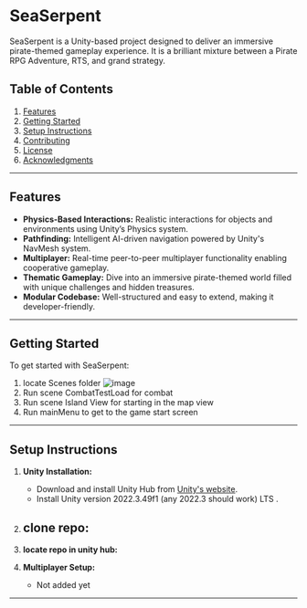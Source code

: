 # SeaSerpent

SeaSerpent is a Unity-based project designed to deliver an immersive pirate-themed gameplay experience. It is a brilliant mixture between a Pirate RPG Adventure, RTS, and grand strategy. 

## Table of Contents

1. [Features](#features)
2. [Getting Started](#getting-started)
3. [Setup Instructions](#setup-instructions)
4. [Contributing](#contributing)
5. [License](#license)
6. [Acknowledgments](#acknowledgments)

---

## Features

- **Physics-Based Interactions:** Realistic interactions for objects and environments using Unity’s Physics system.
- **Pathfinding:** Intelligent AI-driven navigation powered by Unity's NavMesh system.
- **Multiplayer:** Real-time peer-to-peer multiplayer functionality enabling cooperative gameplay.
- **Thematic Gameplay:** Dive into an immersive pirate-themed world filled with unique challenges and hidden treasures.
- **Modular Codebase:** Well-structured and easy to extend, making it developer-friendly.

---

## Getting Started

To get started with SeaSerpent:

1. locate Scenes folder
![image](https://github.com/user-attachments/assets/c69dde1e-23cb-439a-a672-e7080a1be52c)
2. Run scene CombatTestLoad for combat
3. Run scene Island View for starting in the map view
4. Run mainMenu to get to the game start screen
---

## Setup Instructions


1. **Unity Installation:**

   - Download and install Unity Hub from [Unity's website](https://unity.com/).
   - Install Unity version 2022.3.49f1 (any 2022.3 should work) LTS .

2. **clone repo:**
   - 
3. **locate repo in unity hub:**


4. **Multiplayer Setup:**

   - Not added yet


---

